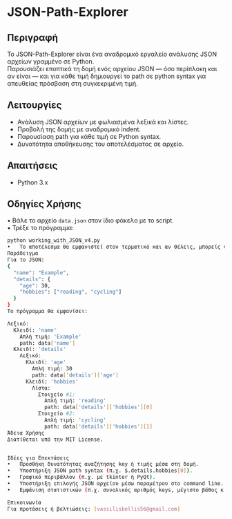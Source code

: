 # JSON-Path-Explorer

## Περιγραφή
Το JSON-Path-Explorer είναι ένα αναδρομικό εργαλείο ανάλυσης JSON αρχείων γραμμένο σε Python.  
Παρουσιάζει εποπτικά τη δομή ενός αρχείου JSON — όσο περίπλοκη και αν είναι — και για κάθε τιμή δημιουργεί το path σε python syntax για απευθείας πρόσβαση στη συγκεκριμένη τιμή.

## Λειτουργίες
- Ανάλυση JSON αρχείων με φωλιασμένα λεξικά και λίστες.
- Προβολή της δομής με αναδρομικό indent.
- Παρουσίαση path για κάθε τιμή σε Python syntax.
- Δυνατότητα αποθήκευσης του αποτελέσματος σε αρχείο.

## Απαιτήσεις
- Python 3.x

## Οδηγίες Χρήσης
•	Βάλε το αρχείο `data.json` στον ίδιο φάκελο με το script.  
•	Τρέξε το πρόγραμμα:
```bash
python working_with_JSON_v4.py
•	Το αποτέλεσμα θα εμφανιστεί στον τερματικό και αν θέλεις, μπορείς να το αποθηκεύσεις σε αρχείο.
Παράδειγμα
Για το JSON:
{
  "name": "Example",
  "details": {
    "age": 30,
    "hobbies": ["reading", "cycling"]
  }
}
To πρόγραμμα θα εμφανίσει:

Λεξικό:
  Κλειδί: 'name'
    Απλή τιμή: 'Example'
    path: data['name']
  Κλειδί: 'details'
    Λεξικό:
      Κλειδί: 'age'
        Απλή τιμή: 30
        path: data['details']['age']
      Κλειδί: 'hobbies'
        Λίστα:
          Στοιχείο #1:
            Απλή τιμή: 'reading'
            path: data['details']['hobbies'][0]
          Στοιχείο #2:
            Απλή τιμή: 'cycling'
            path: data['details']['hobbies'][1]
Άδεια Χρήσης
Διατίθεται υπό την MIT License.


Ιδέες για Επεκτάσεις
•	Προσθήκη δυνατότητας αναζήτησης key ή τιμής μέσα στη δομή.
•	Υποστήριξη JSON path syntax (π.χ. $.details.hobbies[0]).
•	Γραφικό περιβάλλον (π.χ. με tkinter ή PyQt).
•	Υποστήριξη επιλογής JSON αρχείου μέσω παραμέτρου στο command line.
•	Εμφάνιση στατιστικών (π.χ. συνολικός αριθμός keys, μέγιστο βάθος κ.ά.)

Επικοινωνία
Για προτάσεις ή βελτιώσεις: [vassilisbellis56@gmail.com]
